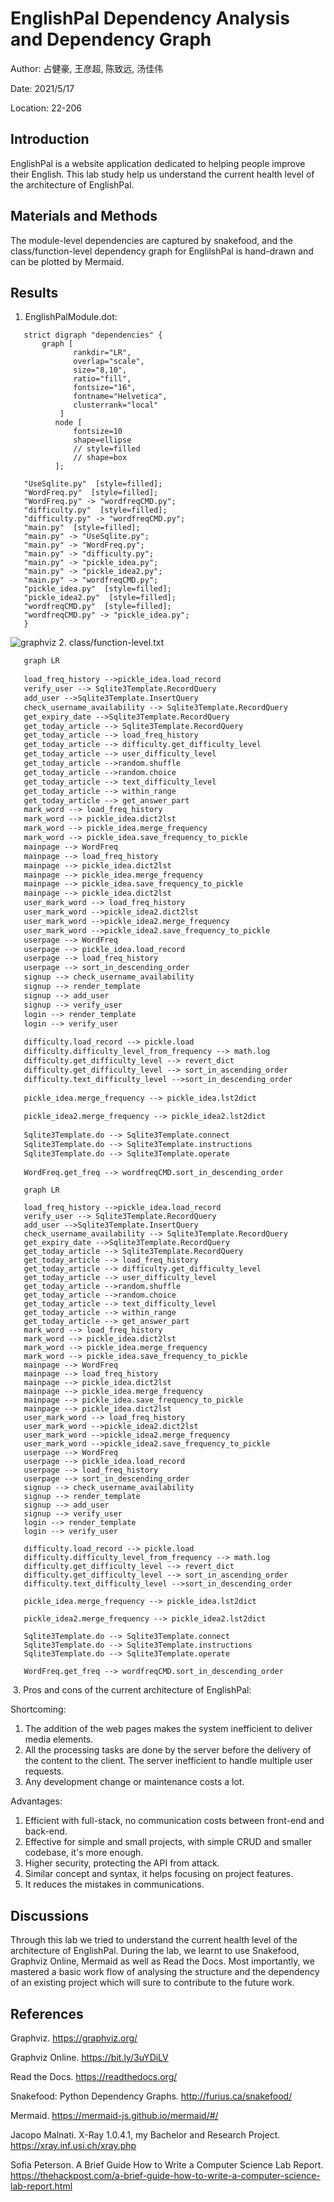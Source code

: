 # EnglishPal Dependency Analysis and Dependency Graph

Author: 占健豪, 王彦超, 陈致远, 汤佳伟

Date: 2021/5/17

Location: 22-206

<div STYLE="page-break-after: always;"></div>

## Introduction

EnglishPal is a website application dedicated to helping people improve their English. This lab study help us understand the current health level of the architecture of EnglishPal.

## Materials and Methods

The module-level dependencies are captured by snakefood, and the class/function-level dependency graph for EnglilshPal is hand-drawn and can be plotted by Mermaid.

## Results

1. EnglishPalModule.dot:

```
   strict digraph "dependencies" {
       graph [
              rankdir="LR",
              overlap="scale",
              size="8,10",
              ratio="fill",
              fontsize="16",
              fontname="Helvetica",
              clusterrank="local"
           ]
          node [
              fontsize=10
              shape=ellipse
              // style=filled
              // shape=box
          ];
   
   "UseSqlite.py"  [style=filled];
   "WordFreq.py"  [style=filled];
   "WordFreq.py" -> "wordfreqCMD.py";
   "difficulty.py"  [style=filled];
   "difficulty.py" -> "wordfreqCMD.py";
   "main.py"  [style=filled];
   "main.py" -> "UseSqlite.py";
   "main.py" -> "WordFreq.py";
   "main.py" -> "difficulty.py";
   "main.py" -> "pickle_idea.py";
   "main.py" -> "pickle_idea2.py";
   "main.py" -> "wordfreqCMD.py";
   "pickle_idea.py"  [style=filled];
   "pickle_idea2.py"  [style=filled];
   "wordfreqCMD.py"  [style=filled];
   "wordfreqCMD.py" -> "pickle_idea.py";
   }
```
   ![graphviz](img/graphviz.png)
2. class/function-level.txt

```mermaid.txt
   graph LR
   
   load_freq_history -->pickle_idea.load_record
   verify_user --> Sqlite3Template.RecordQuery
   add_user -->Sqlite3Template.InsertQuery
   check_username_availability --> Sqlite3Template.RecordQuery
   get_expiry_date -->Sqlite3Template.RecordQuery
   get_today_article --> Sqlite3Template.RecordQuery
   get_today_article --> load_freq_history
   get_today_article --> difficulty.get_difficulty_level
   get_today_article --> user_difficulty_level
   get_today_article -->random.shuffle
   get_today_article -->random.choice
   get_today_article --> text_difficulty_level
   get_today_article --> within_range
   get_today_article --> get_answer_part
   mark_word --> load_freq_history
   mark_word --> pickle_idea.dict2lst
   mark_word --> pickle_idea.merge_frequency
   mark_word --> pickle_idea.save_frequency_to_pickle
   mainpage --> WordFreq
   mainpage --> load_freq_history
   mainpage --> pickle_idea.dict2lst
   mainpage --> pickle_idea.merge_frequency
   mainpage --> pickle_idea.save_frequency_to_pickle
   mainpage --> pickle_idea.dict2lst
   user_mark_word --> load_freq_history
   user_mark_word -->pickle_idea2.dict2lst
   user_mark_word -->pickle_idea2.merge_frequency
   user_mark_word -->pickle_idea2.save_frequency_to_pickle
   userpage --> WordFreq
   userpage --> pickle_idea.load_record
   userpage --> load_freq_history
   userpage --> sort_in_descending_order
   signup --> check_username_availability
   signup --> render_template
   signup --> add_user
   signup --> verify_user
   login --> render_template
   login --> verify_user
   
   difficulty.load_record --> pickle.load
   difficulty.difficulty_level_from_frequency --> math.log
   difficulty.get_difficulty_level --> revert_dict
   difficulty.get_difficulty_level --> sort_in_ascending_order
   difficulty.text_difficulty_level -->sort_in_descending_order
   
   pickle_idea.merge_frequency --> pickle_idea.lst2dict
   
   pickle_idea2.merge_frequency --> pickle_idea2.lst2dict
   
   Sqlite3Template.do --> Sqlite3Template.connect
   Sqlite3Template.do --> Sqlite3Template.instructions
   Sqlite3Template.do --> Sqlite3Template.operate
   
   WordFreq.get_freq --> wordfreqCMD.sort_in_descending_order
```
```mermaid
   graph LR
   
   load_freq_history -->pickle_idea.load_record
   verify_user --> Sqlite3Template.RecordQuery
   add_user -->Sqlite3Template.InsertQuery
   check_username_availability --> Sqlite3Template.RecordQuery
   get_expiry_date -->Sqlite3Template.RecordQuery
   get_today_article --> Sqlite3Template.RecordQuery
   get_today_article --> load_freq_history
   get_today_article --> difficulty.get_difficulty_level
   get_today_article --> user_difficulty_level
   get_today_article -->random.shuffle
   get_today_article -->random.choice
   get_today_article --> text_difficulty_level
   get_today_article --> within_range
   get_today_article --> get_answer_part
   mark_word --> load_freq_history
   mark_word --> pickle_idea.dict2lst
   mark_word --> pickle_idea.merge_frequency
   mark_word --> pickle_idea.save_frequency_to_pickle
   mainpage --> WordFreq
   mainpage --> load_freq_history
   mainpage --> pickle_idea.dict2lst
   mainpage --> pickle_idea.merge_frequency
   mainpage --> pickle_idea.save_frequency_to_pickle
   mainpage --> pickle_idea.dict2lst
   user_mark_word --> load_freq_history
   user_mark_word -->pickle_idea2.dict2lst
   user_mark_word -->pickle_idea2.merge_frequency
   user_mark_word -->pickle_idea2.save_frequency_to_pickle
   userpage --> WordFreq
   userpage --> pickle_idea.load_record
   userpage --> load_freq_history
   userpage --> sort_in_descending_order
   signup --> check_username_availability
   signup --> render_template
   signup --> add_user
   signup --> verify_user
   login --> render_template
   login --> verify_user
   
   difficulty.load_record --> pickle.load
   difficulty.difficulty_level_from_frequency --> math.log
   difficulty.get_difficulty_level --> revert_dict
   difficulty.get_difficulty_level --> sort_in_ascending_order
   difficulty.text_difficulty_level -->sort_in_descending_order
   
   pickle_idea.merge_frequency --> pickle_idea.lst2dict
   
   pickle_idea2.merge_frequency --> pickle_idea2.lst2dict
   
   Sqlite3Template.do --> Sqlite3Template.connect
   Sqlite3Template.do --> Sqlite3Template.instructions
   Sqlite3Template.do --> Sqlite3Template.operate
   
   WordFreq.get_freq --> wordfreqCMD.sort_in_descending_order
```
   ![]()
3. Pros and cons of the current architecture of EnglishPal:
      
   Shortcoming:

   1. The addition of the web pages makes the system inefficient to deliver media elements.
   2. All the processing tasks are done by the server before the delivery of the content to the client. The server inefficient to handle multiple user requests.
   3. Any development change or maintenance costs a lot.

   Advantages:

   1. Efficient with full-stack, no communication costs between front-end and back-end.
   2. Effective for simple and small projects, with simple CRUD and smaller codebase, it's more enough.
   3. Higher security, protecting the API from attack.
   4. Similar concept and syntax, it helps focusing on project features.
   5. It reduces the mistakes in communications.

## Discussions

Through this lab we tried to understand the current health level of the architecture of EnglishPal. During the lab, we learnt to use Snakefood, Graphviz Online, Mermaid as well as Read the Docs. Most importantly, we mastered a basic work flow of analysing the structure and the dependency of an existing project which will sure to contribute to the future work.


## References

Graphviz. https://graphviz.org/

Graphviz Online. https://bit.ly/3uYDiLV

Read the Docs. https://readthedocs.org/

Snakefood: Python Dependency Graphs. http://furius.ca/snakefood/

Mermaid. https://mermaid-js.github.io/mermaid/#/

Jacopo Malnati. X-Ray 1.0.4.1, my Bachelor and Research Project. https://xray.inf.usi.ch/xray.php

Sofia Peterson. A Brief Guide How to Write a Computer Science Lab Report. https://thehackpost.com/a-brief-guide-how-to-write-a-computer-science-lab-report.html



